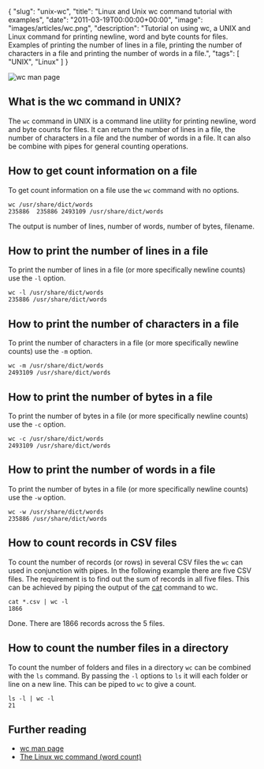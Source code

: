 {
  "slug": "unix-wc",
  "title": "Linux and Unix wc command tutorial with examples",
  "date": "2011-03-19T00:00:00+00:00",
  "image": "images/articles/wc.png",
  "description": "Tutorial on using wc, a UNIX and Linux command for printing newline, word and byte counts for files. Examples of printing the number of lines in a file, printing the number of characters in a file and printing the number of words in a file.",
  "tags": [
    "UNIX",
    "Linux"
  ]
}

![wc man page][3]

## What is the wc command in UNIX?

The `wc` command in UNIX is a command line utility for printing newline, word and byte counts for files. It can return the number of lines in a file, the number of characters in a file and the number of words in a file. It can also be combine with pipes for general counting operations. 

## How to get count information on a file

To get count information on a file use the `wc` command with no options.

    wc /usr/share/dict/words
    235886  235886 2493109 /usr/share/dict/words

The output is number of lines, number of words, number of bytes, filename.

## How to print the number of lines in a file

To print the number of lines in a file (or more specifically newline counts) use the `-l` option.

    wc -l /usr/share/dict/words
    235886 /usr/share/dict/words

## How to print the number of characters in a file

To print the number of characters in a file (or more specifically newline counts) use the `-m` option.

    wc -m /usr/share/dict/words
    2493109 /usr/share/dict/words

## How to print the number of bytes in a file

To print the number of bytes in a file (or more specifically newline counts) use the `-c` option.

    wc -c /usr/share/dict/words
    2493109 /usr/share/dict/words

## How to print the number of words in a file

To print the number of bytes in a file (or more specifically newline counts) use the `-w` option.

    wc -w /usr/share/dict/words
    235886 /usr/share/dict/words

## How to count records in CSV files

To count the number of records (or rows) in several CSV files the `wc` can used in conjunction with pipes.
In the following example there are five CSV files. The requirement is to find out the sum of records in all five files. This can be achieved by piping the output of the [cat][2] command to wc.

    cat *.csv | wc -l 
    1866

Done. There are 1866 records across the 5 files.

## How to count the number files in a directory 

To count the number of folders and files in a directory `wc` can be combined with the `ls` command. By passing the `-l` options to `ls` it will each folder or line on a new line. This can be piped to `wc` to give a count. 

    ls -l | wc -l
    21

## Further reading

* [wc man page][1]
* [The Linux wc command (word count)][2]

[1]: http://linux.die.net/man/1/wc
[2]: http://alvinalexander.com/unix/edu/examples/wc.shtml
[3]: /images/articles/wc.png
